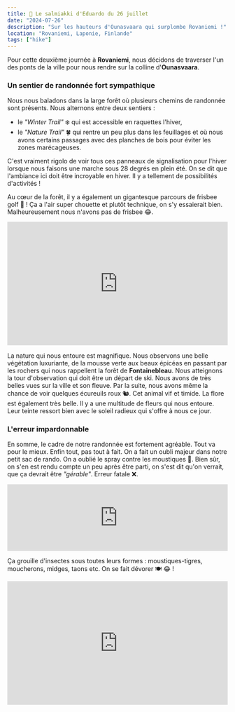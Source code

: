 ```yaml
---
title: 🍬 Le salmiakki d'Eduardo du 26 juillet
date: "2024-07-26"
description: "Sur les hauteurs d'Ounasvaara qui surplombe Rovaniemi !"
location: "Rovaniemi, Laponie, Finlande"
tags: ["hike"]
---
```


Pour cette deuxième journée à **Rovaniemi**, nous décidons de traverser l'un des ponts de la ville pour nous rendre sur la colline d'**Ounasvaara**. 


### Un sentier de randonnée fort sympathique 
Nous nous baladons dans la large forêt où plusieurs chemins de randonnée sont présents. Nous alternons entre deux sentiers :
- le *"Winter Trail"* ❄️ qui est accessible en raquettes l'hiver,
- le *"Nature Trail"* 🍀 qui rentre un peu plus dans les feuillages et où nous avons certains passages avec des planches de bois pour éviter les zones marécageuses.

C'est vraiment rigolo de voir tous ces panneaux de signalisation pour l'hiver lorsque nous faisons une marche sous 28 degrés en plein été. 
On se dit que l'ambiance ici doit être incroyable en hiver. Il y a tellement de possibilités d'activités !

Au cœur de la forêt, il y a également un gigantesque parcours de frisbee golf 🥏 ! Ça a l'air super chouette et plutôt technique, on s'y essaierait bien. Malheureusement nous n'avons pas de frisbee 😂.

<div style="width: 100%; height: 0; position: relative; padding-bottom: 56%;"><iframe src="https://giphy.com/embed/MpPb7jEan5SOQ83lGl" style="top: 0; left: 0; width: 100%; height: 100%; position: absolute; border: 0;" allowfullscreen scrolling="no" allow="encrypted-media;" class="giphy-embed"></iframe></div>

La nature qui nous entoure est magnifique. Nous observons une belle végétation luxuriante, de la mousse verte aux beaux épicéas en passant par les rochers qui nous rappellent la forêt de **Fontainebleau**. Nous atteignons la tour d'observation qui doit être un départ de ski. Nous avons de très belles vues sur la ville et son fleuve. Par la suite, nous avons même la chance de voir quelques écureuils roux 🐿️. Cet animal vif et timide. 
La flore est également très belle. Il y a une multitude de fleurs qui nous entoure. Leur teinte ressort bien avec le soleil radieux qui s'offre à  nous ce jour. 

### L'erreur impardonnable
En somme, le cadre de notre randonnée est fortement agréable. Tout va pour le mieux. Enfin tout, pas tout à fait. On a fait un oubli majeur dans notre petit sac de rando. On a oublié le spray contre les moustiques 🫣. Bien sûr, on s'en est rendu compte un peu après être parti, on s'est dit qu'on verrait, que ça devrait être *"gérable"*. Erreur fatale ❌.

<div style="left: 0; width: 100%; height: 152px; position: relative;"><iframe src="https://open.spotify.com/embed/track/6NoVGd3nTHsmBV1yduWRta?utm_source=oembed" style="top: 0; left: 0; width: 100%; height: 100%; position: absolute; border: 0;" allowfullscreen allow="clipboard-write; encrypted-media; fullscreen; picture-in-picture;"></iframe></div>

Ça grouille d'insectes sous toutes leurs formes : moustiques-tigres, moucherons, midges, taons etc. On se fait dévorer 🍽️ 😂 !

<div style="width: 100%; height: 0; position: relative; padding-bottom: 56%;"><iframe src="https://giphy.com/embed/3osxY7eI6enqNBo2mQ" style="top: 0; left: 0; width: 100%; height: 100%; position: absolute; border: 0;" allowfullscreen scrolling="no" allow="encrypted-media;" class="giphy-embed"></iframe></div> 
